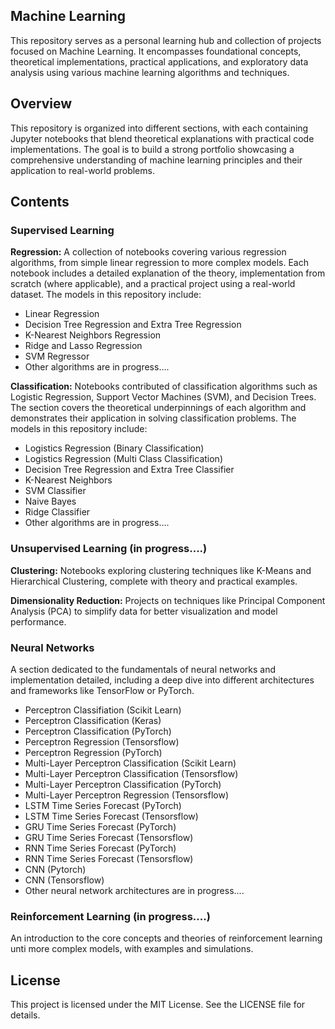 ## Machine Learning

This repository serves as a personal learning hub and collection of projects focused on Machine Learning. It encompasses foundational concepts, theoretical implementations, practical applications, and exploratory data analysis using various machine learning algorithms and techniques.

## Overview

This repository is organized into different sections, with each containing Jupyter notebooks that blend theoretical explanations with practical code implementations. The goal is to build a strong portfolio showcasing a comprehensive understanding of machine learning principles and their application to real-world problems.

## Contents

### Supervised Learning

**Regression:** A collection of notebooks covering various regression algorithms, from simple linear regression to more complex models. Each notebook includes a detailed explanation of the theory, implementation from scratch (where applicable), and a practical project using a real-world dataset. The models in this repository include:

- Linear Regression
- Decision Tree Regression and Extra Tree Regression
- K-Nearest Neighbors Regression
- Ridge and Lasso Regression
- SVM Regressor
- Other algorithms are in progress....

**Classification:** Notebooks contributed of classification algorithms such as Logistic Regression, Support Vector Machines (SVM), and Decision Trees. The section covers the theoretical underpinnings of each algorithm and demonstrates their application in solving classification problems. The models in this repository include:

- Logistics Regression (Binary Classification)
- Logistics Regression (Multi Class Classification)
- Decision Tree Regression and Extra Tree Classifier
- K-Nearest Neighbors
- SVM Classifier
- Naive Bayes
- Ridge Classifier
- Other algorithms are in progress....
	
### Unsupervised Learning (in progress....)

**Clustering:** Notebooks exploring clustering techniques like K-Means and Hierarchical Clustering, complete with theory and practical examples. 

**Dimensionality Reduction:** Projects on techniques like Principal Component Analysis (PCA) to simplify data for better visualization and model performance. 

### Neural Networks

A section dedicated to the fundamentals of neural networks and implementation detailed, including a deep dive into different architectures and frameworks like TensorFlow or PyTorch. 

- Perceptron Classifiation (Scikit Learn)
- Perceptron Classification (Keras)
- Perceptron Classification (PyTorch)
- Perceptron Regression (Tensorsflow)
- Perceptron Regression (PyTorch)
- Multi-Layer Perceptron Classification (Scikit Learn)
- Multi-Layer Perceptron Classification (Tensorsflow)
- Multi-Layer Perceptron Classification (PyTorch)
- Multi-Layer Perceptron Regression (Tensorsflow)
- LSTM Time Series Forecast (PyTorch)
- LSTM Time Series Forecast (Tensorsflow)
- GRU Time Series Forecast (PyTorch)
- GRU Time Series Forecast (Tensorsflow)
- RNN Time Series Forecast (PyTorch)
- RNN Time Series Forecast (Tensorsflow)
- CNN (Pytorch)
- CNN (Tensorsflow)
- Other neural network architectures are in progress....

### Reinforcement Learning (in progress....)

An introduction to the core concepts and theories of reinforcement learning unti more complex models, with examples and simulations.

## License

This project is licensed under the MIT License. See the LICENSE file for details.
